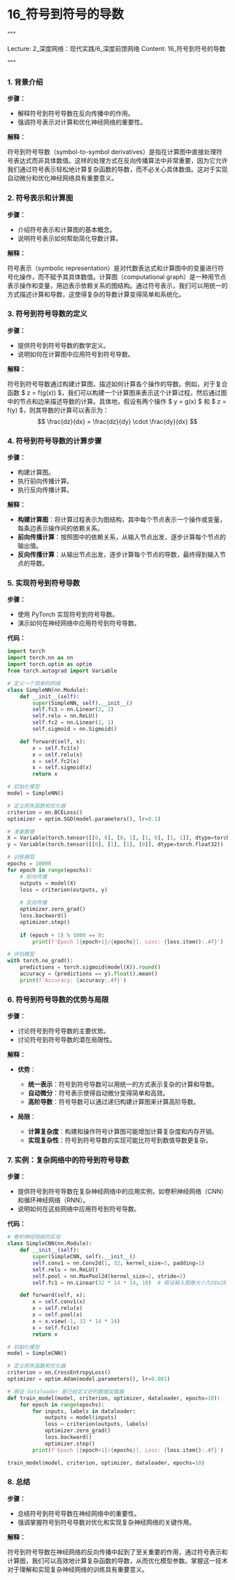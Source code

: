 # 16_符号到符号的导数


"""

Lecture: 2_深度网络：现代实践/6_深度前馈网络
Content: 16_符号到符号的导数

"""


### 1. 背景介绍
**步骤：**

- 解释符号到符号导数在反向传播中的作用。
- 强调符号表示对计算和优化神经网络的重要性。

**解释：**

符号到符号导数（symbol-to-symbol derivatives）是指在计算图中直接处理符号表达式而非具体数值。这样的处理方式在反向传播算法中非常重要，因为它允许我们通过符号表示轻松地计算复杂函数的导数，而不必关心具体数值。这对于实现自动微分和优化神经网络具有重要意义。

### 2. 符号表示和计算图
**步骤：**

- 介绍符号表示和计算图的基本概念。
- 说明符号表示如何帮助简化导数计算。

**解释：**

符号表示（symbolic representation）是对代数表达式和计算图中的变量进行符号化操作，而不赋予其具体数值。计算图（computational graph）是一种用节点表示操作和变量，用边表示依赖关系的图结构。通过符号表示，我们可以用统一的方式描述计算和导数，这使得复杂的导数计算变得简单和系统化。

### 3. 符号到符号导数的定义
**步骤：**

- 提供符号到符号导数的数学定义。
- 说明如何在计算图中应用符号到符号导数。

**解释：**

符号到符号导数通过构建计算图，描述如何计算各个操作的导数。例如，对于复合函数 $ z = f(g(x)) $，我们可以构建一个计算图来表示这个计算过程，然后通过图中的节点和边来描述导数的计算。具体地，假设有两个操作 $ y = g(x) $ 和 $ z = f(y) $，则其导数的计算可以表示为：
$$ \frac{dz}{dx} = \frac{dz}{dy} \cdot \frac{dy}{dx} $$

### 4. 符号到符号导数的计算步骤
**步骤：**

- 构建计算图。
- 执行前向传播计算。
- 执行反向传播计算。

**解释：**

- **构建计算图**：将计算过程表示为图结构，其中每个节点表示一个操作或变量，每条边表示操作间的依赖关系。
- **前向传播计算**：按照图中的依赖关系，从输入节点出发，逐步计算每个节点的输出值。
- **反向传播计算**：从输出节点出发，逐步计算每个节点的导数，最终得到输入节点的导数。

### 5. 实现符号到符号导数
**步骤：**

- 使用 PyTorch 实现符号到符号导数。
- 演示如何在神经网络中应用符号到符号导数。

**代码：**

```python
import torch
import torch.nn as nn
import torch.optim as optim
from torch.autograd import Variable

# 定义一个简单的网络
class SimpleNN(nn.Module):
    def __init__(self):
        super(SimpleNN, self).__init__()
        self.fc1 = nn.Linear(2, 2)
        self.relu = nn.ReLU()
        self.fc2 = nn.Linear(2, 1)
        self.sigmoid = nn.Sigmoid()

    def forward(self, x):
        x = self.fc1(x)
        x = self.relu(x)
        x = self.fc2(x)
        x = self.sigmoid(x)
        return x

# 初始化模型
model = SimpleNN()

# 定义损失函数和优化器
criterion = nn.BCELoss()
optimizer = optim.SGD(model.parameters(), lr=0.1)

# 准备数据
X = Variable(torch.tensor([[0, 0], [0, 1], [1, 0], [1, 1]], dtype=torch.float32))
y = Variable(torch.tensor([[0], [1], [1], [0]], dtype=torch.float32))

# 训练模型
epochs = 10000
for epoch in range(epochs):
    # 前向传播
    outputs = model(X)
    loss = criterion(outputs, y)
    
    # 反向传播
    optimizer.zero_grad()
    loss.backward()
    optimizer.step()
    
    if (epoch + 1) % 1000 == 0:
        print(f'Epoch [{epoch+1}/{epochs}], Loss: {loss.item():.4f}')

# 评估模型
with torch.no_grad():
    predictions = torch.sigmoid(model(X)).round()
    accuracy = (predictions == y).float().mean()
    print(f'Accuracy: {accuracy:.4f}')
```

### 6. 符号到符号导数的优势与局限
**步骤：**

- 讨论符号到符号导数的主要优势。
- 讨论符号到符号导数的潜在局限性。

**解释：**

- **优势**：
  - **统一表示**：符号到符号导数可以用统一的方式表示复杂的计算和导数。
  - **自动微分**：符号表示使得自动微分变得简单和高效。
  - **高阶导数**：符号导数可以通过递归构建计算图来计算高阶导数。

- **局限**：
  - **计算复杂度**：构建和操作符号计算图可能增加计算复杂度和内存开销。
  - **实现复杂性**：符号到符号导数的实现可能比符号到数值导数更复杂。

### 7. 实例：复杂网络中的符号到符号导数
**步骤：**

- 提供符号到符号导数在复杂神经网络中的应用实例，如卷积神经网络（CNN）和循环神经网络（RNN）。
- 说明如何在这些网络中应用符号到符号导数。

**代码：**

```python
# 卷积神经网络的实现
class SimpleCNN(nn.Module):
    def __init__(self):
        super(SimpleCNN, self).__init__()
        self.conv1 = nn.Conv2d(1, 32, kernel_size=3, padding=1)
        self.relu = nn.ReLU()
        self.pool = nn.MaxPool2d(kernel_size=2, stride=2)
        self.fc1 = nn.Linear(32 * 14 * 14, 10)  # 假设输入图像大小为28x28

    def forward(self, x):
        x = self.conv1(x)
        x = self.relu(x)
        x = self.pool(x)
        x = x.view(-1, 32 * 14 * 14)
        x = self.fc1(x)
        return x

# 初始化模型
model = SimpleCNN()

# 定义损失函数和优化器
criterion = nn.CrossEntropyLoss()
optimizer = optim.Adam(model.parameters(), lr=0.001)

# 假设 dataloader 是已经定义好的数据加载器
def train_model(model, criterion, optimizer, dataloader, epochs=10):
    for epoch in range(epochs):
        for inputs, labels in dataloader:
            outputs = model(inputs)
            loss = criterion(outputs, labels)
            optimizer.zero_grad()
            loss.backward()
            optimizer.step()
        print(f'Epoch [{epoch+1}/{epochs}], Loss: {loss.item():.4f}')

train_model(model, criterion, optimizer, dataloader, epochs=10)
```

### 8. 总结
**步骤：**

- 总结符号到符号导数在神经网络中的重要性。
- 强调掌握符号到符号导数对优化和实现复杂神经网络的关键作用。

**解释：**

符号到符号导数在神经网络的反向传播中起到了至关重要的作用，通过符号表示和计算图，我们可以高效地计算复杂函数的导数，从而优化模型参数。掌握这一技术对于理解和实现复杂神经网络的训练具有重要意义。